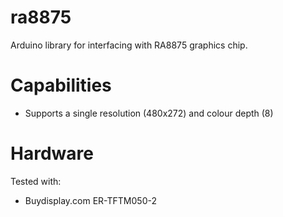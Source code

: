 # ra8875

Arduino library for interfacing with RA8875 graphics chip.

# Capabilities

* Supports a single resolution (480x272) and colour depth (8)

# Hardware

Tested with:

* Buydisplay.com ER-TFTM050-2

